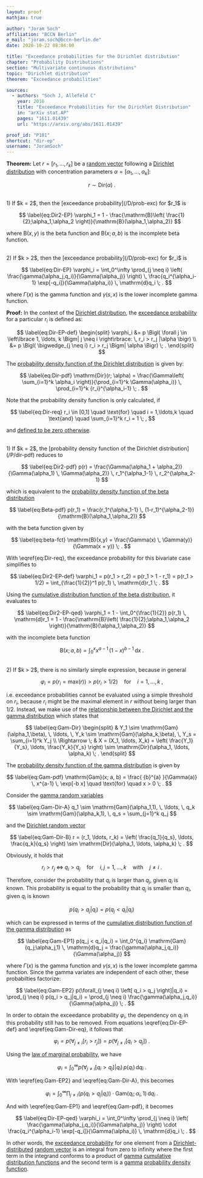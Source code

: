 ```yaml
---
layout: proof
mathjax: true

author: "Joram Soch"
affiliation: "BCCN Berlin"
e_mail: "joram.soch@bccn-berlin.de"
date: 2020-10-22 08:04:00

title: "Exceedance probabilities for the Dirichlet distribution"
chapter: "Probability Distributions"
section: "Multivariate continuous distributions"
topic: "Dirichlet distribution"
theorem: "Exceedance probabilities"

sources:
  - authors: "Soch J, Allefeld C"
    year: 2016
    title: "Exceedance Probabilities for the Dirichlet Distribution"
    in: "arXiv stat.AP"
    pages: "1611.01439"
    url: "https://arxiv.org/abs/1611.01439"

proof_id: "P181"
shortcut: "dir-ep"
username: "JoramSoch"
---
```



**Theorem:** Let $r = [r_1, \ldots, r_k]$ be a [random vector](/D/rvec) following a [Dirichlet distribution](/D/dir) with concentration parameters $\alpha = [\alpha_1, \ldots, \alpha_k]$:

$$ \label{eq:r-Dir}
r \sim \mathrm{Dir}(\alpha) \; .
$$

<br>
1) If $k = 2$, then the [exceedance probability](/D/prob-exc) for $r_1$ is

$$ \label{eq:Dir2-EP}
\varphi_1 = 1 - \frac{\mathrm{B}\left( \frac{1}{2};\alpha_1,\alpha_2 \right)}{\mathrm{B}(\alpha_1,\alpha_2)}
$$

where $\mathrm{B}(x,y)$ is the beta function and $\mathrm{B}(x;a,b)$ is the incomplete beta function.

<br>
2) If $k > 2$, then the [exceedance probability](/D/prob-exc) for $r_i$ is

$$ \label{eq:Dir-EP}
\varphi_i = \int_0^\infty \prod_{j \neq i} \left( \frac{\gamma(\alpha_j,q_i)}{\Gamma(\alpha_j)} \right) \, \frac{q_i^{\alpha_i-1} \exp[-q_i]}{\Gamma(\alpha_i)} \, \mathrm{d}q_i \; .
$$

where $\Gamma(x)$ is the gamma function and $\gamma(s,x)$ is the lower incomplete gamma function.


**Proof:** In the context of the [Dirichlet distribution](/D/dir), the [exceedance probability](/D/prob-exc) for a particular $r_i$ is defined as:

$$ \label{eq:Dir-EP-def}
\begin{split}
\varphi_i &= p \Bigl( \forall j \in \left\lbrace 1, \ldots, k \Bigm| j \neq i \right\rbrace: \, r_i > r_j |\alpha \bigr) \\
&= p \Bigl( \bigwedge_{j \neq i} r_i > r_j \Bigm| \alpha \Bigr) \; .
\end{split}
$$

The [probability density function of the Dirichlet distribution](/P/dir-pdf) is given by:

$$ \label{eq:Dir-pdf}
\mathrm{Dir}(r; \alpha) = \frac{\Gamma\left( \sum_{i=1}^k \alpha_i \right)}{\prod_{i=1}^k \Gamma(\alpha_i)} \, \prod_{i=1}^k {r_i}^{\alpha_i-1} \; .
$$

Note that the probability density function is only calculated, if

$$ \label{eq:Dir-req}
r_i \in [0,1] \quad \text{for} \quad i = 1,\ldots,k \quad \text{and} \quad \sum_{i=1}^k r_i = 1 \; ,
$$

and [defined to be zero otherwise](/D/dir).

<br>
1) If $k = 2$, the [probability density function of the Dirichlet distribution](/P/dir-pdf) reduces to

$$ \label{eq:Dir2-pdf}
p(r) = \frac{\Gamma(\alpha_1 + \alpha_2)}{\Gamma(\alpha_1) \, \Gamma(\alpha_2)} \, r_1^{\alpha_1-1} \, r_2^{\alpha_2-1}
$$

which is equivalent to the [probability density function of the beta distribution](/P/beta-pdf)

$$ \label{eq:Beta-pdf}
p(r_1) = \frac{r_1^{\alpha_1-1} \, (1-r_1)^{\alpha_2-1}}{\mathrm{B}(\alpha_1,\alpha_2)}
$$

with the beta function given by

$$ \label{eq:beta-fct}
\mathrm{B}(x,y) = \frac{\Gamma(x) \, \Gamma(y)}{\Gamma(x + y)} \; .
$$

With \eqref{eq:Dir-req}, the exceedance probability for this bivariate case simplifies to

$$ \label{eq:Dir2-EP-def}
\varphi_1 = p(r_1 > r_2) = p(r_1 > 1 - r_1) = p(r_1 > 1/2) = \int_{\frac{1}{2}}^1 p(r_1) \, \mathrm{d}r_1 \; .
$$

Using the [cumulative distribution function of the beta distribution](/P/beta-cdf), it evaluates to

$$ \label{eq:Dir2-EP-qed}
\varphi_1 = 1 - \int_0^{\frac{1}{2}} p(r_1) \, \mathrm{d}r_1 = 1 - \frac{\mathrm{B}\left( \frac{1}{2};\alpha_1,\alpha_2 \right)}{\mathrm{B}(\alpha_1,\alpha_2)}
$$

with the incomplete beta function

$$ \label{eq:inc-beta-fct}
\mathrm{B}(x; a, b) = \int_0^x x^{a-1} \, (1-x)^{b-1} \, \mathrm{d}x \; .
$$

<br>
2) If $k > 2$, there is no similarly simple expression, because in general

$$ \label{eq:Dir-EP-ineq}
\varphi_i = p(r_i = \mathrm{max}(r)) > p(r_i > 1/2) \quad \text{for} \quad i = 1, \ldots, k \; ,
$$

i.e. exceedance probabilities cannot be evaluated using a simple threshold on $r_i$, because $r_i$ might be the maximal element in $r$ without being larger than $1/2$. Instead, we make use of the [relationship between the Dirichlet and the gamma distribution](/P/gam-dir) which states that

$$ \label{eq:Gam-Dir}
\begin{split}
& Y_1 \sim \mathrm{Gam}(\alpha_1,\beta), \, \ldots, \, Y_k \sim \mathrm{Gam}(\alpha_k,\beta), \, Y_s = \sum_{i=1}^k Y_j \\
\Rightarrow \; & X = (X_1, \ldots, X_k) = \left( \frac{Y_1}{Y_s}, \ldots, \frac{Y_k}{Y_s} \right) \sim \mathrm{Dir}(\alpha_1, \ldots, \alpha_k) \; .
\end{split}
$$

The [probability density function of the gamma distribution](/P/gam-pdf) is given by

$$ \label{eq:Gam-pdf}
\mathrm{Gam}(x; a, b) = \frac{ {b}^{a} }{\Gamma(a)} \, x^{a-1} \, \exp[-b x] \quad \text{for} \quad x > 0 \; .
$$

Consider the [gamma random variables](/D/gam)

$$ \label{eq:Gam-Dir-A}
q_1 \sim \mathrm{Gam}(\alpha_1,1), \, \ldots, \, q_k \sim \mathrm{Gam}(\alpha_k,1), \, q_s = \sum_{j=1}^k q_j
$$

and the [Dirichlet random vector](/D/dir)

$$ \label{eq:Gam-Dir-B}
r = (r_1, \ldots, r_k) = \left( \frac{q_1}{q_s}, \ldots, \frac{q_k}{q_s} \right) \sim \mathrm{Dir}(\alpha_1, \ldots, \alpha_k) \; .
$$

Obviously, it holds that

$$ \label{eq:Gam-Dir-eq}
r_i > r_j \; \Leftrightarrow \; q_i > q_j \quad \text{for} \quad i,j = 1, \ldots, k \quad \text{with} \quad j \neq i \; .
$$

Therefore, consider the probability that $q_i$ is larger than $q_j$, given $q_i$ is known. This probability is equal to the probability that $q_j$ is smaller than $q_i$, given $q_i$ is known

$$ \label{eq:Gam-EP0}
p(q_i > q_j|q_i) = p(q_j < q_i|q_i)
$$

which can be expressed in terms of the [cumulative distribution function of the gamma distribution](/P/gam-cdf) as

$$ \label{eq:Gam-EP1}
p(q_j < q_i|q_i) = \int_0^{q_i} \mathrm{Gam}(q_j;\alpha_j,1) \, \mathrm{d}q_j = \frac{\gamma(\alpha_j,q_i)}{\Gamma(\alpha_j)}
$$

where $\Gamma(x)$ is the gamma function and $\gamma(s,x)$ is the lower incomplete gamma function. Since the gamma variates are independent of each other, these probabilties factorize:

$$ \label{eq:Gam-EP2}
p(\forall_{j \neq i} \left[ q_i > q_j \right]|q_i) = \prod_{j \neq i} p(q_i > q_j|q_i) = \prod_{j \neq i} \frac{\gamma(\alpha_j,q_i)}{\Gamma(\alpha_j)} \; .
$$

In order to obtain the exceedance probability $\varphi_i$, the dependency on $q_i$ in this probability still has to be removed. From equations \eqref{eq:Dir-EP-def} and \eqref{eq:Gam-Dir-eq}, it follows that

$$ \label{eq:Dir-EP2a}
\varphi_i = p(\forall_{j \neq i} \left[ r_i > r_j \right]) = p(\forall_{j \neq i} \left[ q_i > q_j \right]) \; .
$$

Using the [law of marginal probability](/D/prob-marg), we have

$$ \label{eq:Dir-EP2b}
\varphi_i = \int_0^\infty p(\forall_{j \neq i} \left[ q_i > q_j \right]|q_i) \, p(q_i) \, \mathrm{d}q_i \; .
$$

With \eqref{eq:Gam-EP2} and \eqref{eq:Gam-Dir-A}, this becomes

$$ \label{eq:Dir-EP2c}
\varphi_i = \int_0^\infty \prod_{j \neq i} \left( p(q_i > q_j|q_i) \right) \cdot \mathrm{Gam}(q_i;\alpha_i,1) \, \mathrm{d}q_i \; .
$$

And with \eqref{eq:Gam-EP1} and \eqref{eq:Gam-pdf}, it becomes

$$ \label{eq:Dir-EP-qed}
\varphi_i = \int_0^\infty \prod_{j \neq i} \left( \frac{\gamma(\alpha_j,q_i)}{\Gamma(\alpha_j)} \right) \cdot \frac{q_i^{\alpha_i-1} \exp[-q_i]}{\Gamma(\alpha_i)} \, \mathrm{d}q_i \; .
$$

In other words, the [exceedance probability](/D/prob-exc) for one element from a [Dirichlet-distributed](/D/dir) [random vector](/D/rvec) is an integral from zero to infinity where the first term in the integrand conforms to a product of [gamma](/D/gam) [cumulative distribution functions](/D/cdf) and the second term is a [gamma](/D/gam) [probability density function](/D/pdf).
